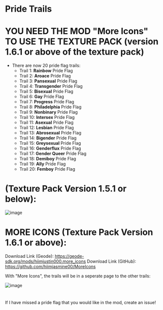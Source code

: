 # Pride Trails
# YOU NEED THE MOD "More Icons" TO USE THE TEXTURE PACK (version 1.6.1 or above of the texture pack)
- There are now 20 pride flag trails:
  - Trail 1: **Rainbow** Pride Flag
  - Trail 2: **Aroace** Pride Flag
  - Trail 3: **Pansexual** Pride Flag
  - Trail 4: **Transgender** Pride Flag
  - Trail 5: **Bisexual** Pride Flag
  - Trail 6: **Gay** Pride Flag
  - Trail 7: **Progress** Pride Flag
  - Trail 8: **Philadelphia** Pride Flag
  - Trail 9: **Nonbinary** Pride Flag
  - Trail 10: **Intersex** Pride Flag
  - Trail 11: **Asexual** Pride Flag
  - Trail 12: **Lesbian** Pride Flag
  - Trail 13: **Abrosexual** Pride Flag
  - Trail 14: **Bigender** Pride Flag
  - Trail 15: **Greysexual** Pride Flag
  - Trail 16: **Genderflux** Pride Flag
  - Trail 17: **Gender Queer** Pride Flag
  - Trail 18: **Demiboy** Pride Flag
  - Trail 19: **Ally** Pride Flag
  - Trail 20: **Femboy** Pride Flag

# (Texture Pack Version 1.5.1 or below):
![image](https://github.com/CharlGD1/Pride-Trails/assets/92670599/3706c8a5-0579-4462-be9c-a1f67225a294)



# MORE ICONS (Texture Pack Version 1.6.1 or above):
Download Link (Geode): https://geode-sdk.org/mods/hiimjustin000.more_icons
Download Link (GitHub): https://github.com/hiimjasmine00/MoreIcons

With "More Icons", the trails will be in a seperate page to the other trails:

![image](https://github.com/user-attachments/assets/4bdcec02-d181-40c7-aee3-2b75eef82abf)

# 
If I have missed a pride flag that you would like in the mod, create an issue!
